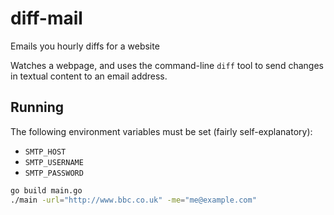 # diff-mail

Emails you hourly diffs for a website

Watches a webpage, and uses the command-line `diff` tool to send changes in textual content to an email address.


Running
-------

The following environment variables must be set (fairly self-explanatory):

- `SMTP_HOST`
- `SMTP_USERNAME`
- `SMTP_PASSWORD`

```sh
go build main.go
./main -url="http://www.bbc.co.uk" -me="me@example.com"
```
